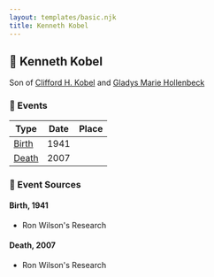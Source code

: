 ```yaml
---
layout: templates/basic.njk
title: Kenneth Kobel
---
```

## 🔵 Kenneth Kobel

Son of [Clifford H. Kobel](/people/2/28732388) and [Gladys Marie Hollenbeck](/people/5/52265274)

### 📆 Events

Type | Date | Place
------ | ------ | ------
[Birth](#event-a35846ca-10c4-458b-9f52-0a3bd7229f68) | 1941 |
[Death](#event-14a48398-6a1e-4de4-bba6-0e87d18ebca0) | 2007 |

### 📰 Event Sources

#### <a id="event-a35846ca-10c4-458b-9f52-0a3bd7229f68"></a> Birth, 1941
* Ron Wilson's Research

#### <a id="event-14a48398-6a1e-4de4-bba6-0e87d18ebca0"></a> Death, 2007
* Ron Wilson's Research
